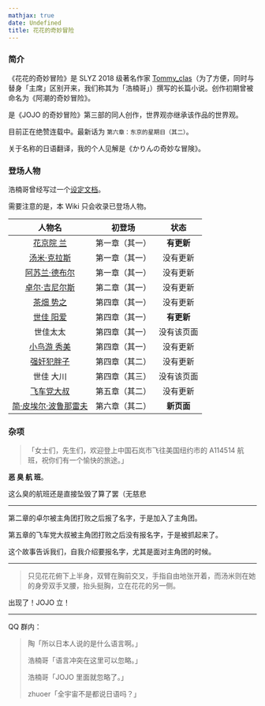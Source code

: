 ```yaml
---
mathjax: true
date: Undefined
title: 花花的奇妙冒险
---
```

### 简介

《花花的奇妙冒险》是 SLYZ 2018 级著名作家 [Tommy_clas](https://www.luogu.com.cn/user/110471)（为了方便，同时与替身「主席」区别开来，我们称其为「浩楠哥」）撰写的长篇小说。创作初期曾被命名为《阿潮的奇妙冒险》。

是《JOJO 的奇妙冒险》第三部的同人创作，世界观亦继承该作品的世界观。

目前正在绝赞连载中。最新话为 `第六章：东京的星期日（其二）`。

关于名称的日语翻译，我的个人见解是《かりんの奇妙な冒険》。

### 登场人物

浩楠哥曾经写过一个[设定文档](https://www.luogu.com.cn/blog/Tommyclas/post-e-chao-di-ji-miao-mao-xian-she-ding-pian)。

需要注意的是，本 Wiki 只会收录已登场人物。

| 人物名 | 初登场 | 状态 |
| :-: | :-: | :-: |
| [花京院 兰](/karin-no-kimyou-na-bouken/huajingyuan-lan) | 第一章（其一） | **有更新** |
| [汤米·克拉斯](/karin-no-kimyou-na-bouken/tangmi-kelasi) | 第一章（其一） | 没有更新 |
| [阿苏兰·德布尔](/karin-no-kimyou-na-bouken/asulan-debuer) | 第一章（其一） | 没有更新 |
| [卓尔·吉尼尔斯](/karin-no-kimyou-na-bouken/zhuoer-jiniersi) | 第二章（其一） | 没有更新 |
| [茶畑 势之](/karin-no-kimyou-na-bouken/chatian-shizhi) | 第四章（其一） | 没有更新 |
| [世佳 阳爱](/karin-no-kimyou-na-bouken/shijia-yangai) |  第四章（其一） | **有更新** |
| 世佳太太 | 第四章（其一） | 没有该页面 |
| [小鸟游 秀美](/karin-no-kimyou-na-bouken/xiaoniaoyou-xiumei) | 第四章（其一） | 没有更新 |
| [强奸犯胖子](/karin-no-kimyou-na-bouken/qiangjianfanpangzi) | 第四章（其二） | 没有更新 |
| 世佳 大川 | 第四章（其三） | 没有该页面 |
| [飞车党大叔](/karin-no-kimyou-na-bouken/feichedangdashu) | 第五章（其二） | 没有更新 |
| [简·皮埃尔·波鲁那雷夫](/karin-no-kimyou-na-bouken/j-p-polnareff) | 第六章（其二） | **新页面** |

### 杂项

> 「女士们，先生们，欢迎登上中国石岚市飞往美国纽约市的 A114514 航班，祝你们有一个愉快的旅途。」

**恶 臭 航 班**。

这么臭的航班还是直接坠毁了算了罢（无慈悲

---

第二章的卓尔被主角团打败之后报了名字，于是加入了主角团。

第五章的飞车党大叔被主角团打败之后没有报名字，于是被抓起来了。

这个故事告诉我们，自我介绍要报名字，尤其是面对主角团的时候。

---

> 只见花花俯下上半身，双臂在胸前交叉，手指自由地张开着，而汤米则在她的身旁双手叉腰，抬头挺胸，立在花花的另一侧。

出现了！JOJO 立！

---

QQ 群内：

> 陶「所以日本人说的是什么语言啊。」
> 
> 浩楠哥「语言冲突在这里可以忽略。」
> 
> 浩楠哥「JOJO 里面就忽略了。」
> 
> zhuoer「全宇宙不是都说日语吗？」
